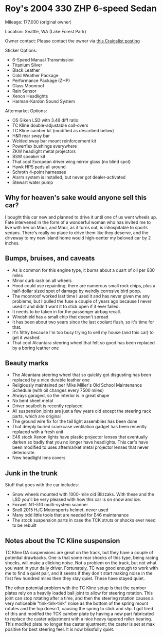 # Roy's 2004 330 ZHP 6-speed Sedan

Mileage: 177,000 (original owner)

Location: Seattle, WA (Lake Forest Park)

Owner contact:
Please contact the owner via [this Craigslist posting](https://seattle.craigslist.org/see/cto/d/seattle-2004-bmw-330-zhp/7235581986.html)

Sticker Options:
* 6-Speed Manual Transmission
* Titanium Silver
* Black Leather
* Cold Weather Package
* Performance Package (ZHP)
* Glass Moonroof
* Rain Sensor
* Xenon Headlights
* Harman-Kardon Sound System

Aftermarket Options:
* OS Giken LSD with 3.46 diff ratio
* TC Kline double-adjustable coil-overs
* TC Kline camber kit (modified as described below)
* H&R rear sway bar
* Welded sway bar mount reinforcement kit
* Powerflex bushings everywhere
* ZKW headlight metal projectors
* BSW speaker kit
* That cool European driver wing mirror glass (no blind spot)
* Hawk HPS pads all around
* Schroth 4-point harnesses
* Alarm system is installed, but never got dealer-activated
* Stewart water pump

## Why for heaven's sake would anyone sell this car?

I bought this car new and planned to drive it until one of us went wheels up. Fate intervened in the form of a wonderful woman who has invited me to live with her on Maui, and Maui, as it turns out, is inhospitable to sports sedans. There's really no place to drive them like they deserve, and the driveway to my new island home would high-center my beloved car by 2 inches.

## Bumps, bruises, and caveats
* As is common for this engine type, it burns about a quart of oil per 630 miles
* Minor curb rash on all wheels
* Hood could use repainting; there are numerous small rock chips, plus a half-dollar sized spot of damage by weirdly corrosive bird poop.
* The moonroof worked last time I used it and has never given me any problems, but I pulled the fuse a couple of years ago because I never used it and didn't want it to stick open if it ever failed.
* It needs to be taken in for the passenger airbag recall.
* Windshield has a small chip that doesn't spread
* It has been about two years since the last coolant flush, so it's time for that.
* It's filthy because I'm too busy trying to sell my house (and this car) to get it washed.
* That cool Alcantara steering wheel that felt so good has been replaced by a boring leather one

## Beauty marks
* The Alcantara steering wheel that so quickly got disgusting has been replaced by a nice durable leather one
* Religiously maintained per Mike Miller's Old School Maintenance Schedule (with oil changes every 7500 miles)
* Always garaged, so the interior is in great shape
* No bent sheet metal
* Driver seatbelt is recently replaced
* All suspension joints are just a few years old except the steering rack parts, which are original
* The ground wire fix for the tail light assemblies has been done
* That deeply buried crankcase ventilation gadget has been recently replaced with a fresh unit
* E46 stock Xenon lights have plastic projector lenses that eventually darken so badly that you no longer have headlights. This car's have been modified to uses aftermarket metal projector lenses that never deteriorate.
* New headlight lens covers

## Junk in the trunk
Stuff that goes with the car includes:
* Snow wheels mounted with 1000-mile old Blizzaks. With these and the LSD you'll be very pleased with how this car is on snow and ice.
* Foxwell NT-510 multi-system scanner
* Snell 2015 HJC Motorsports helmet, never used
* Many odd little tools that are needed for E46 maintenance
* The stock suspension parts in case the TCK struts or shocks ever need to be rebuilt

## Notes about the TC Kline suspension
TC Kline DA suspensions are great on the track, but they have a couple of potential drawbacks. One is that some rear shocks of this type, being racing shocks, will make a clicking noise. Not a problem on the track, but not what you want in your daily driver. Fortunately, TC was good enough to work with me to find a quiet pair, and it seems if they don't start making noise in the first few hundred miles then they stay quiet. These have stayed quiet.

The other potential problem with the TC Kline setup is that the camber plates rely on a heavily loaded ball joint to allow for steering rotation. This joint can stop rotating after a time, and then the steering rotation causes a very noticeable "tink-tink-tink" noise as the bottom of the spring mount rotates and the top doesn't, causing the spring to stick and slip. I got tired of this and modifed the TCK camber plate by having a new part fabricated to replace the caster adjustment with a nice heavy tapered roller bearing. This modifed plate no longer has caster ajustment; the caster is set at max positive for best steering feel. It is now blissfully quiet.